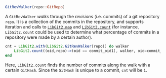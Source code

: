 ```julia
GitRevWalker(repo::GitRepo)
```

A `GitRevWalker` *walks* through the *revisions* (i.e. commits) of a git repository `repo`. It is a collection of the commits in the repository, and supports iteration and calls to [`LibGit2.map`](@ref) and [`LibGit2.count`](@ref) (for instance, `LibGit2.count` could be used to determine what percentage of commits in a repository were made by a certain author).

```julia
cnt = LibGit2.with(LibGit2.GitRevWalker(repo)) do walker
    LibGit2.count((oid,repo)->(oid == commit_oid1), walker, oid=commit_oid1, by=LibGit2.Consts.SORT_TIME)
end
```

Here, `LibGit2.count` finds the number of commits along the walk with a certain `GitHash`. Since the `GitHash` is unique to a commit, `cnt` will be `1`.
